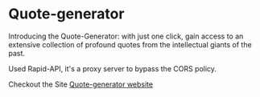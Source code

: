 # Quote-generator
Introducing the Quote-Generator: with just one click, gain access to an extensive collection of profound quotes from the intellectual giants of the past.

Used Rapid-API, it's a proxy server to bypass the CORS policy.

Checkout the Site 
[Quote-generator website](https://ushakiranreddi.github.io/Quote-generator/)

